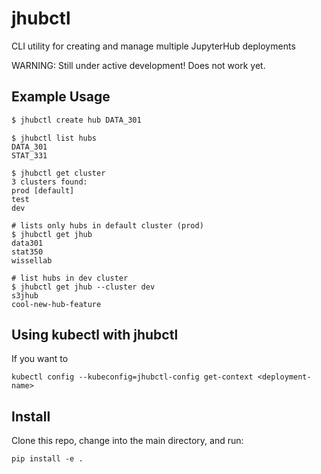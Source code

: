 # jhubctl
CLI utility for creating and manage multiple JupyterHub deployments

WARNING: Still under active development! Does not work yet.

## Example Usage

```bash
$ jhubctl create hub DATA_301
```

```
$ jhubctl list hubs
DATA_301
STAT_331
```

```
$ jhubctl get cluster
3 clusters found:
prod [default]
test
dev

# lists only hubs in default cluster (prod)
$ jhubctl get jhub 
data301
stat350
wissellab

# list hubs in dev cluster
$ jhubctl get jhub --cluster dev 
s3jhub
cool-new-hub-feature
```

## Using kubectl with jhubctl

If you want to 
```
kubectl config --kubeconfig=jhubctl-config get-context <deployment-name>
```


## Install

Clone this repo, change into the main directory, and run:
```
pip install -e .
```


